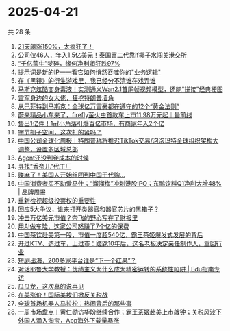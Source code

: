 # 2025-04-21

共 28 条

<!-- BEGIN 36KR -->
<!-- 最后更新时间 2025-04-21 03:06:40 +0800 -->
1. [21天飙涨150%，太疯狂了！](https://36kr.com/p/3257022338937350)
1. [公司仅46人，年入1.5亿美元！泰国富二代靠if椰子水闯关港交所](https://36kr.com/p/3257751043600648)
1. [“千亿蒙牛”梦碎，缘何净利润狂跌97%](https://36kr.com/p/3257918345146883)
1. [提示词是新的IP——看它如何悄然吞噬你的"业务逻辑"](https://36kr.com/p/3229764250500484)
1. [在《黑镜》的衍生游戏里，我已经分不清谁在戏弄谁](https://36kr.com/p/3257018185855233)
1. [马斯克炫酷变身毒液！实测通义Wan2.1首尾帧视频模型，还能“拼接”经典梗图](https://36kr.com/p/3256523635208457)
1. [雷军身边的女大佬，狂挖特朗普墙角](https://36kr.com/p/3256630510727685)
1. [从巴菲特到马斯克：全球亿万富豪都在遵守的12个“黄金法则”](https://36kr.com/p/3256427059114245)
1. [蔚来精品小车来了，firefly萤火虫首款车上市11.98万元起｜最前线](https://36kr.com/p/3257976681837064)
1. [售出1亿件！1㎡小角落引爆百亿市场，有商家年入2个亿](https://36kr.com/p/3257074529530115)
1. [字节扣子空间，这次扣的紧吗？](https://36kr.com/p/3257876933275904)
1. [中国公司全球化周报｜特朗普称将推迟TikTok交易/泡泡玛特全球组织架构大调整，设置多区域总部](https://36kr.com/p/3256480483700998)
1. [Agent还没到卷成本的时候](https://36kr.com/p/3257079193825792)
1. [寻找“香奈儿”代工厂](https://36kr.com/p/3255660572665348)
1. [赚麻了！美国人开始组团到中国干代购...](https://36kr.com/p/3255748007358721)
1. [中国消费者买不动爱马仕；“溜溜梅”冲刺港股IPO；东鹏饮料Q1净利大增48% | 品牌周报](https://36kr.com/p/3255547196420613)
1. [重新检视超级投票权的重要性](https://36kr.com/p/3257106706329864)
1. [回应5大争议，谁来打开类器官和器官芯片的黑箱子？](https://36kr.com/p/3256305630605828)
1. [冲击万亿美元市值？奈飞的野心写在了财报里](https://36kr.com/p/3255729221366017)
1. [用AI做车险，这家公司怒赚了7个亿的保费](https://36kr.com/p/3256544735359240)
1. [中国茶饮赴美第一股，市值一度超540亿，霸王茶姬爆发式发展的背后](https://36kr.com/p/3255592037200392)
1. [开过KTV、造过车，上过市：蹉跎10年后，这名老板决定亲任制作人，重回行业](https://36kr.com/p/3256838130282759)
1. [短剧出海，200多家平台谁是“下一个红果”？](https://36kr.com/p/3255714025927169)
1. [对话耶鲁大学教授：优绩主义为什么成为精密运转的系统性陷阱 | Edu指南专访](https://36kr.com/p/3256872853975558)
1. [瓜瓜龙，这次真的说再见](https://36kr.com/p/3256404332245257)
1. [在美涨价！国际美妆们掀反关税战](https://36kr.com/p/3256954778693893)
1. [全球首场机器人马拉松：热闹背后的那些事](https://36kr.com/p/3257780205040132)
1. [一周市场盘点丨黄仁勋访华盼继续合作；霸王茶姬赴美上市敲钟；关税风波下外国人涌入淘宝，App海外下载量暴涨](https://36kr.com/p/3258140069196295)
<!-- END 36KR -->